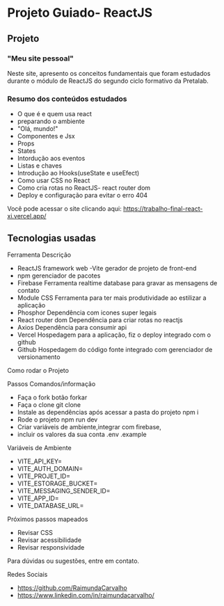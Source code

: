 # Projeto Guiado- ReactJS



## Projeto

### "Meu site pessoal"

Neste site, apresento os conceitos fundamentais que foram estudados durante o módulo de ReactJS do segundo ciclo formativo da Pretalab.

### Resumo dos conteúdos estudados

- O que é e quem usa react
- preparando o ambiente
- "Olá, mundo!"
- Componentes e Jsx
- Props
- States
- Intordução aos eventos
- Listas e chaves
- Introdução ao Hooks(useState e useEfect)
- Como usar CSS no React
- Como cria rotas no ReactJS- react router dom
- Deploy e configuração para evitar o erro 404

Você pode acessar o site clicando aqui: https://trabalho-final-react-xi.vercel.app/





## Tecnologias usadas

Ferramenta                                              Descrição
                                              
- ReactJS                                               framework web
-Vite                                                   gerador de projeto de front-end
- npm                                                   gerenciador de pacotes
- Firebase                                              Ferramenta realtime database para gravar as mensagens de contato
- Module CSS                                            Ferramenta para ter mais produtividade ao estilizar a aplicação
- Phosphor                                              Dependência com icones super legais
- React router dom                                      Dependência para criar rotas no reactjs
- Axios                                                 Dependência para consumir api
- Vercel                                                Hospedagem para a aplicação, fiz o deploy integrado com o github
- Github                                                Hospedagem do código fonte integrado com gerenciador de versionamento

Como rodar o Projeto

Passos                                                            Comandos/informação

- Faça o fork                                                          botão forkar
- Faça o clone                                                         git clone
- Instale as dependências após acessar a pasta do projeto              npm i
- Rode o projeto                                                       npm run dev
- Criar variáveis de ambiente,integrar com firebase,
- incluir os valores da sua conta                                      .env .example 

Variáveis de Ambiente

- VITE_API_KEY=
- VITE_AUTH_DOMAIN=
- VITE_PROJET_ID=
- VITE_ESTORAGE_BUCKET=
- VITE_MESSAGING_SENDER_ID=
- VITE_APP_ID=
- VITE_DATABASE_URL=

Próximos passos mapeados

- Revisar CSS
- Revisar acessibilidade
- Revisar responsividade

Para dúvidas ou sugestões, entre em contato.

Redes Sociais

- https://github.com/RaimundaCarvalho
- https://www.linkedin.com/in/raimundacarvalho/






